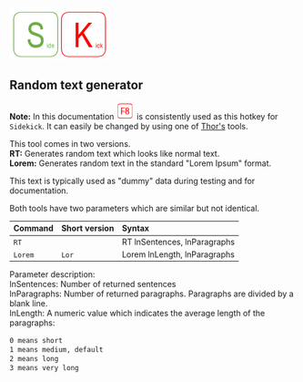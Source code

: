 [![Sidekick](Images/SKLogo.png)](../README.md)

## Random text generator  

**Note:** In this documentation ![`F8`](Images/F8.png) is consistently used as this hotkey for `Sidekick`. It can easily be changed by using one of [Thor's](https://github.com/VFPX/Thor) tools. 

This tool comes in two versions.  
**RT:** Generates random text which looks like normal text.  
**Lorem:** Generates random text in the standard "Lorem Ipsum" format. 

This text is typically used as "dummy" data during testing and for documentation.

Both tools have two parameters which are similar but not identical.  

| Command | Short version | Syntax |  
|:---|:--|:--|  
| `RT` | |  RT lnSentences, lnParagraphs  |  
| `Lorem` | `Lor`| Lorem lnLength, lnParagraphs  |

Parameter description:  
lnSentences: Number of returned sentences  
lnParagraphs: Number of returned paragraphs. Paragraphs are divided by a blank line.  
lnLength: A numeric value which indicates the average length of the paragraphs:   

    0 means short  
    1 means medium, default  
    2 means long  
    3 means very long  

